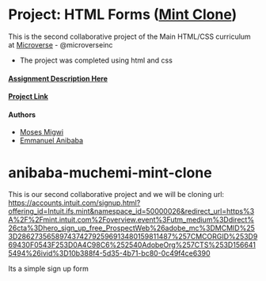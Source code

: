 # Project: HTML Forms ([Mint Clone](https://accounts.intuit.com/signup.html))

This is the second collaborative project of the Main HTML/CSS curriculum at [Microverse](https://www.microverse.org/) - @microverseinc
* The project was completed using html and css 

#### [Assignment Description Here](https://www.theodinproject.com/courses/html5-and-css3/lessons/html-forms)

#### [Project Link](https://github.com/mosesmuchemi/anibaba-muchemi-mint-clone)

#### Authors

* [Moses Migwi](https://github.com/mosesmuchemi)
* [Emmanuel Anibaba](https://github.com/silverside3000)

# anibaba-muchemi-mint-clone
This is our second collaborative project and we will be cloning url:
https://accounts.intuit.com/signup.html?offering_id=Intuit.ifs.mint&namespace_id=50000026&redirect_url=https%3A%2F%2Fmint.intuit.com%2Foverview.event%3Futm_medium%3Ddirect%26cta%3Dhero_sign_up_free_ProspectWeb%26adobe_mc%3DMCMID%253D28627356589743742792596913480159811487%257CMCORGID%253D969430F0543F253D0A4C98C6%252540AdobeOrg%257CTS%253D1566415494%26ivid%3D10b388f4-5d35-4b71-bc80-0c49f4ce6390

Its a simple sign up form
